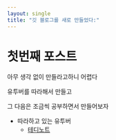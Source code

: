 ```yaml
---
layout: single
title: "깃 블로그를 새로 만들었다:"
---
```


# 첫번째 포스트

아무 생각 없이 만들라고하니 어렵다

유투버를 따라해서 만들고

그 다음은 조금씩 공부하면서 만들어보자

- 따라하고 있는 유투버
  - [테디노트](https://www.youtube.com/channel/UCt2wAAXgm87ACiQnDHQEW6Q)
